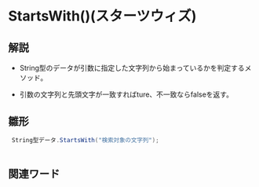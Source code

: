 # StartsWith()(スターツウィズ)  
## 解説  
* String型のデータが引数に指定した文字列から始まっているかを判定するメソッド。

* 引数の文字列と先頭文字が一致すればture、不一致ならfalseを返す。

## 雛形   
```C#
 String型データ.StartsWith("検索対象の文字列");
  
```
## 関連ワード  
